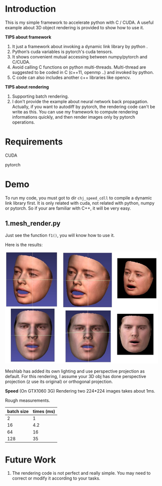 # Introduction

This is my simple framework to accelerate python with C / CUDA. A useful example about 3D object rendering is provided to show how to use it.

**TIPS about framework**
1. It just a framework about invoking a dynamic link library by python .
2. Python‘s cuda variables is pytorch's cuda tensors.
3. It shows convenient mutual accessing between numpy/pytorch and C/CUDA.
4. Avoid calling C functions on python multi-threads. Multi-thread are suggested to be coded in C (c++11, openmp ..) and invoked by python.
5. C code can also includes another c++ libraries like opencv.


**TIPS about rendering**
1. Supporting batch rendering.
2. I don't provide the example about neural network back propagation.
Actually, if you want to autodiff by pytorch, the rendering code can't be write as this. You can use my framework to compute rendering informations quickly, and then render images only by pytorch operations.


# Requirements
CUDA

pytorch

# Demo
To run my code, you must got to dir `chj_speed_cdll` to compile a dynamic link library first. It is only related with cuda, not related with python, numpy or pytorch. So if your are familiar with C++, it will be very easy.

## 1.mesh_render.py
Just see the function `f1()`, you will know how to use it.

Here is the results:

![res](resource/res.jpg)

Meshlab has added its own lighting and use perspective projection as default. For this rendering, I assume your 3D obj has done perspective projection (z use its original) or orthogonal projection.

**Speed**
(On GTX1060 3G) Rendering two 224*224 images takes about 1ms. 

Rough measurements.

| batch size | times (ms) |
|--------|--------|
| 2 | 1 |
|  16      |   4.2     |
|  64      |   16     |
|  128      |   35     |


# Future Work

1. The rendering code is not perfect and really simple. You may need to correct or modify it according to your tasks.

